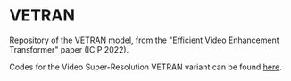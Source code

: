 # VETRAN
Repository of the VETRAN model, from the "Efficient Video Enhancement Transformer" paper (ICIP 2022).

Codes for the Video Super-Resolution VETRAN variant can be found [here](https://github.com/fvasluianu97/VSRTRAN). 
